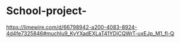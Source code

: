 # School-project-
https://limewire.com/d/66798942-a200-4083-8924-4d4fe7325846#muchlu9_KyYXadEXLaT41YDjCQWrT-uxEJp_M1_fl-Q
